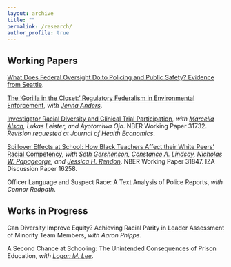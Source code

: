 ```yaml
---
layout: archive
title: ""
permalink: /research/
author_profile: true
---
```


<h2>Working Papers</h2>

[What Does Federal Oversight Do to Policing and Public Safety? Evidence from Seattle](https://romainecampbell.github.io/files/Campbell_federal_oversight.pdf).

[The ‘Gorilla in the Closet:’ Regulatory Federalism in Environmental Enforcement](http://jenna-anders.github.io/files/ac_epa.pdf), *with [Jenna Anders](http://www.jennaanders.com/)*.

[Investigator Racial Diversity and Clinical Trial Participation](https://www.nber.org/papers/w31732), *with [Marcella Alsan](https://www.hks.harvard.edu/faculty/marcella-alsan), Lukas Leister, and Ayotomiwa Ojo*. NBER Working Paper 31732. *Revision requested at Journal of Health Economics*.

[Spillover Effects at School: How Black Teachers Affect their White Peers’ Racial Competency](https://www.nber.org/papers/w31847), *with [Seth Gershenson](https://www.sethgershenson.com/), [Constance A. Lindsay](https://ed.unc.edu/people/constance-a-lindsay/), [Nicholas W. Papageorge](https://nicholaswpapageorge.com/), and [Jessica H. Rendon](https://www.jessicahrendon.com/bio)*. NBER Working Paper 31847. IZA Discussion Paper 16258.

Officer Language and Suspect Race: A Text Analysis of Police Reports, *with Connor Redpath*.


<h2>Works in Progress</h2>

Can Diversity Improve Equity? Achieving Racial Parity in Leader Assessment of Minority Team Members, *with Aaron Phipps*.

A Second Chance at Schooling: The Unintended Consequences of Prison Education, *with [Logan M. Lee](https://loganmlee.sites.grinnell.edu/)*.
